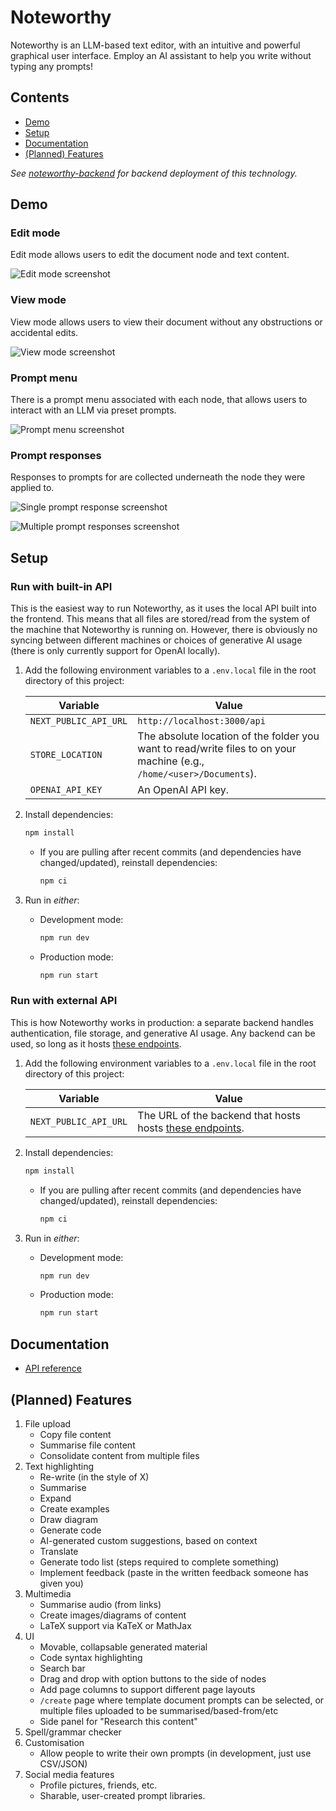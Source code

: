 # Noteworthy

Noteworthy is an LLM-based text editor, with an intuitive and powerful graphical user interface. Employ an AI assistant to help you write without typing any prompts!

## Contents

-  [Demo](#demo)
-  [Setup](#setup)
-  [Documentation](#documentation)
-  [(Planned) Features](#planned-features)

_See [noteworthy-backend](https://github.com/jhels/noteworthy-backend) for backend deployment of this technology._

## Demo

### Edit mode

Edit mode allows users to edit the document node and text content.

![Edit mode screenshot](/public/demos/screenshot-mode-edit.png "Edit mode")

### View mode

View mode allows users to view their document without any obstructions or accidental edits.

![View mode screenshot](/public/demos/screenshot-mode-view.png "View mode")

### Prompt menu

There is a prompt menu associated with each node, that allows users to interact with an LLM via preset prompts.

![Prompt menu screenshot](/public/demos/screenshot-prompt-menu.png "Prompt menu")

### Prompt responses

Responses to prompts for are collected underneath the node they were applied to.

![Single prompt response screenshot](/public/demos/screenshot-prompt-response-single.png "Single prompt response")

![Multiple prompt responses screenshot](/public/demos/screenshot-prompt-response-multiple.png "Multiple prompt responses")

## Setup

### Run with built-in API

This is the easiest way to run Noteworthy, as it uses the local API built into the frontend. This means that all files are stored/read from the system of the machine that Noteworthy is running on. However, there is obviously no syncing between different machines or choices of generative AI usage (there is only currently support for OpenAI locally).

1. Add the following environment variables to a `.env.local` file in the root directory of this project:

   | Variable              | Value                                                                                                                 |
   | --------------------- | --------------------------------------------------------------------------------------------------------------------- |
   | `NEXT_PUBLIC_API_URL` | `http://localhost:3000/api`                                                                                           |
   | `STORE_LOCATION`      | The absolute location of the folder you want to read/write files to on your machine (e.g., `/home/<user>/Documents`). |
   | `OPENAI_API_KEY`      | An OpenAI API key.                                                                                                    |

2. Install dependencies:

   ```bash
   npm install
   ```

   -  If you are pulling after recent commits (and dependencies have changed/updated), reinstall dependencies:

      ```bash
      npm ci
      ```

3. Run in _either_:

   -  Development mode:

      ```bash
      npm run dev
      ```

   -  Production mode:

      ```bash
      npm run start
      ```

### Run with external API

This is how Noteworthy works in production: a separate backend handles authentication, file storage, and generative AI usage. Any backend can be used, so long as it hosts [these endpoints](/docs/api.md#backend).

1. Add the following environment variables to a `.env.local` file in the root directory of this project:

   | Variable              | Value                                                                            |
   | --------------------- | -------------------------------------------------------------------------------- |
   | `NEXT_PUBLIC_API_URL` | The URL of the backend that hosts hosts [these endpoints](/docs/api.md#backend). |

2. Install dependencies:

   ```bash
   npm install
   ```

   -  If you are pulling after recent commits (and dependencies have changed/updated), reinstall dependencies:

      ```bash
      npm ci
      ```

3. Run in _either_:

   -  Development mode:

      ```bash
      npm run dev
      ```

   -  Production mode:

      ```bash
      npm run start
      ```

## Documentation

-  [API reference](/docs/api.md)

## (Planned) Features

1. File upload
   -  Copy file content
   -  Summarise file content
   -  Consolidate content from multiple files
2. Text highlighting
   -  Re-write (in the style of X)
   -  Summarise
   -  Expand
   -  Create examples
   -  Draw diagram
   -  Generate code
   -  AI-generated custom suggestions, based on context
   -  Translate
   -  Generate todo list (steps required to complete something)
   -  Implement feedback (paste in the written feedback someone has given you)
3. Multimedia
   -  Summarise audio (from links)
   -  Create images/diagrams of content
   -  LaTeX support via KaTeX or MathJax
4. UI
   -  Movable, collapsable generated material
   -  Code syntax highlighting
   -  Search bar
   -  Drag and drop with option buttons to the side of nodes
   -  Add page columns to support different page layouts
   -  `/create` page where template document prompts can be selected, or multiple files uploaded to be summarised/based-from/etc
   -  Side panel for "Research this content"
5. Spell/grammar checker
6. Customisation
   -  Allow people to write their own prompts (in development, just use CSV/JSON)
7. Social media features
   -  Profile pictures, friends, etc.
   -  Sharable, user-created prompt libraries.
